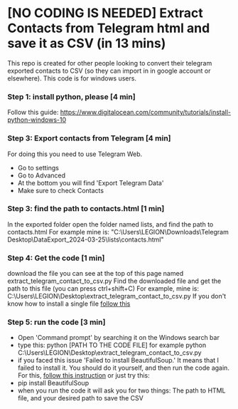 # [NO CODING IS NEEDED] Extract Contacts from Telegram html and save it as CSV (in 13 mins)
This repo is created for other people looking to convert their telegram exported contacts to CSV (so they can import in in google account or elsewhere).
This code is for windows users.

### Step 1: install python, please [4 min]
Follow this guide: https://www.digitalocean.com/community/tutorials/install-python-windows-10

### Step 3: Export contacts from Telegram [4 min]
For doing this you need to use Telegram Web.
- Go to settings
- Go to Advanced
- At the bottom you will find 'Export Telegram Data'
- Make sure to check Contacts

### Step 3: find the path to contacts.html [1 min]
In the exported folder open the folder named lists, and find the path to contacts.html
For example mine is: "C:\Users\LEGION\Downloads\Telegram Desktop\DataExport_2024-03-25\lists\contacts.html"

### Step 4: Get the code [1 min]
download the file you can see at the top of this page named extract_telegram_contact_to_csv.py
Find the downloaded file and get the path to this file (you can press ctrl+shift+C)
For example, mine is: C:\Users\LEGION\Desktop\extract_telegram_contact_to_csv.py
If you don't know how to install a single file [follow this](https://zapier.com/blog/how-to-download-from-github/#single)

### Step 5: run the code [3 min]
- Open 'Command prompt' by searching it on the Windows search bar
- type this:
    python [PATH TO THE CODE FILE]
  for example
    python C:\Users\LEGION\Desktop\extract_telegram_contact_to_csv.py
- if you faced this issue 'Failed to install BeautifulSoup.' It means that I failed to install it. You should do it yourself, and then run the code again. For this, [follow this instruction](https://www.listendata.com/2019/04/install-python-package.html) or just try this:
-   pip install BeautifulSoup
- when you run the code it will ask you for two things: The path to HTML file, and your desired path to save the CSV

